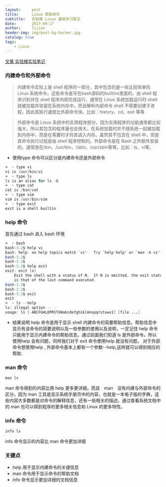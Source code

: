 ```yaml
---
layout:     post
title:      Linux 帮助命令
subtitle:   实验楼 Linux 基础学习笔记
date:       2017-09-17
author:     lijian
header-img: img/post-bg-hacker.jpg
catalog: true
tags:
    - Linux
---
```


[文章 实验楼实验笔记](https://www.shiyanlou.com/courses/1/labs/1917/document/)

### 内建命令和外部命令
> 内建命令实际上是 shell 程序的一部分，其中包含的是一些比较简单的 Linux 系统命令，这些命令是写在bash源码的builtins里面的，由 shell 程序识别并在 shell 程序内部完成运行，通常在 Linux 系统加载运行时 shell 就被加载并驻留在系统内存中。而且解析内部命令 shell 不需要创建子进程，因此其执行速度比外部命令快。比如：history、cd、exit 等等

> 外部命令是 Linux 系统中的实用程序部分，因为实用程序的功能通常都比较强大，所以其包含的程序量也会很大，在系统加载时并不随系统一起被加载到内存中，而是在需要时才将其调入内存。虽然其不包含在 shell 中，但是其命令执行过程是由 shell 程序控制的。外部命令是在 Bash 之外额外安装的，通常放在/bin，/usr/bin，/sbin，/usr/sbin等等。比如：ls、vi等。
  
* 使用type 命令可以区分是内建命令还是外部命令
```java
➜  ~ type vi
vi is /usr/bin/vi
➜  ~ type ls
ls is an alias for ls -G
➜  ~ type cat
cat is /bin/cat
➜  ~ type vim
vim is /usr/bin/vim
➜  ~ type exit
exit is a shell builtin
```

### help 命令
首先通过 bash 进入 bash 环境
```java
➜  ~ bash
bash-3.2$ help vi
bash: help: no help topics match `vi'.  Try `help help' or `man -k vi' or `info vi'.
bash-3.2$
bash-3.2$
bash-3.2$ help exit
exit: exit [n]
    Exit the shell with a status of N.  If N is omitted, the exit status
    is that of the last command executed.
bash-3.2$
bash-3.2$
bash-3.2$ exit
exit
➜  ~ ls --help
ls: illegal option -- -
usage: ls [-ABCFGHLOPRSTUWabcdefghiklmnopqrstuwx1] [file ...]
```
* 结果说明
help 命令是用于显示 shell 内建命令的简要帮助信息。帮助信息中显示有该命令的简要说明以及一些参数的使用以及说明，一定记住 help 命令只能用于显示内建命令的帮助信息。通过前面我们知道 ls 是外部命令，所以使用help 会有问题，同样我们对于 exit 命令使用help 就没有问题。
对于外部命令想使用help , 外部命令基本上都有一个参数--help,这样就可以得到相应的帮助.

### man 命令
```java
man ls
```
man 命令得到的内容比用 help 更多更详细，而且　man　没有内建与外部命令的区分，因为 man 工具是显示系统手册页中的内容，也就是一本电子版的字典，这些内容大多数都是对命令的解释信息，还有一些相关的描述。通过查看系统文档中的 man 也可以得到程序的更多相关信息和 Linux 的更多特性。

### info 命令
```java
info ls
```
info 命令显示的内容比 man 命令更加详细

### 关键点
* help 用于显示内建命令的关键信息
* man 命令用于显示命令的帮助文档
* info 命令显示更加详细的文档信息
